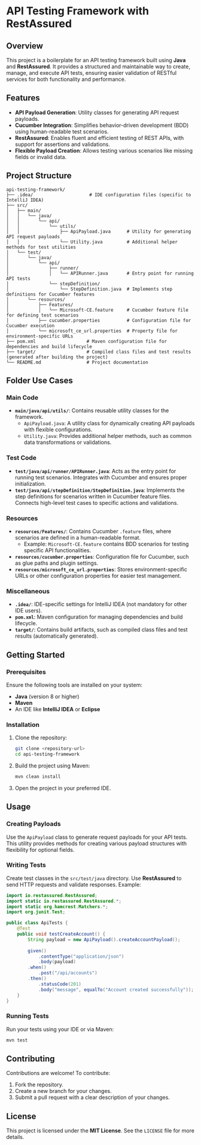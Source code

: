 # API Testing Framework with RestAssured

## Overview

This project is a boilerplate for an API testing framework built using **Java** and **RestAssured**. It provides a structured and maintainable way to create, manage, and execute API tests, ensuring easier validation of RESTful services for both functionality and performance.

## Features

- **API Payload Generation**: Utility classes for generating API request payloads.
- **Cucumber Integration**: Simplifies behavior-driven development (BDD) using human-readable test scenarios.
- **RestAssured**: Enables fluent and efficient testing of REST APIs, with support for assertions and validations.
- **Flexible Payload Creation**: Allows testing various scenarios like missing fields or invalid data.

## Project Structure

```plaintext
api-testing-framework/
├── .idea/                     # IDE configuration files (specific to IntelliJ IDEA)
├── src/
│   ├── main/
│   │   └── java/
│   │       └── api/
│   │           └── utils/
│   │               ├── ApiPayload.java      # Utility for generating API request payloads
│   │               └── Utility.java         # Additional helper methods for test utilities
│   └── test/
│       └── java/
│           └── api/
│               ├── runner/
│               │   └── APIRunner.java       # Entry point for running API tests
│               └── stepDefinition/
│                   └── StepDefinition.java  # Implements step definitions for Cucumber features
│       └── resources/
│           ├── Features/
│           │   └── Microsoft-CE.feature     # Cucumber feature file for defining test scenarios
│           ├── cucumber.properties          # Configuration file for Cucumber execution
│           └── microsoft_ce_url.properties  # Property file for environment-specific URLs
├── pom.xml                   # Maven configuration file for dependencies and build lifecycle
├── target/                   # Compiled class files and test results (generated after building the project)
└── README.md                 # Project documentation
```

## Folder Use Cases

### Main Code
- **`main/java/api/utils/`**: Contains reusable utility classes for the framework.
  - `ApiPayload.java`: A utility class for dynamically creating API payloads with flexible configurations.
  - `Utility.java`: Provides additional helper methods, such as common data transformations or validations.

### Test Code
- **`test/java/api/runner/APIRunner.java`**: Acts as the entry point for running test scenarios. Integrates with Cucumber and ensures proper initialization.
- **`test/java/api/stepDefinition/StepDefinition.java`**: Implements the step definitions for scenarios written in Cucumber feature files. Connects high-level test cases to specific actions and validations.

### Resources
- **`resources/Features/`**: Contains Cucumber `.feature` files, where scenarios are defined in a human-readable format.
  - Example: `Microsoft-CE.feature` contains BDD scenarios for testing specific API functionalities.
- **`resources/cucumber.properties`**: Configuration file for Cucumber, such as glue paths and plugin settings.
- **`resources/microsoft_ce_url.properties`**: Stores environment-specific URLs or other configuration properties for easier test management.

### Miscellaneous
- **`.idea/`**: IDE-specific settings for IntelliJ IDEA (not mandatory for other IDE users).
- **`pom.xml`**: Maven configuration for managing dependencies and build lifecycle.
- **`target/`**: Contains build artifacts, such as compiled class files and test results (automatically generated).

## Getting Started

### Prerequisites

Ensure the following tools are installed on your system:

- **Java** (version 8 or higher)
- **Maven**
- An IDE like **IntelliJ IDEA** or **Eclipse**

### Installation

1. Clone the repository:

   ```bash
   git clone <repository-url>
   cd api-testing-framework
   ```

2. Build the project using Maven:

   ```bash
   mvn clean install
   ```

3. Open the project in your preferred IDE.

## Usage

### Creating Payloads

Use the `ApiPayload` class to generate request payloads for your API tests. This utility provides methods for creating various payload structures with flexibility for optional fields.

### Writing Tests

Create test classes in the `src/test/java` directory. Use **RestAssured** to send HTTP requests and validate responses. Example:

```java
import io.restassured.RestAssured;
import static io.restassured.RestAssured.*;
import static org.hamcrest.Matchers.*;
import org.junit.Test;

public class ApiTests {
    @Test
    public void testCreateAccount() {
        String payload = new ApiPayload().createAccountPayload();
        
        given()
            .contentType("application/json")
            .body(payload)
        .when()
            .post("/api/accounts")
        .then()
            .statusCode(201)
            .body("message", equalTo("Account created successfully"));
    }
}
```

### Running Tests

Run your tests using your IDE or via Maven:

```bash
mvn test
```

## Contributing

Contributions are welcome! To contribute:

1. Fork the repository.
2. Create a new branch for your changes.
3. Submit a pull request with a clear description of your changes.

## License

This project is licensed under the **MIT License**. See the `LICENSE` file for more details.
